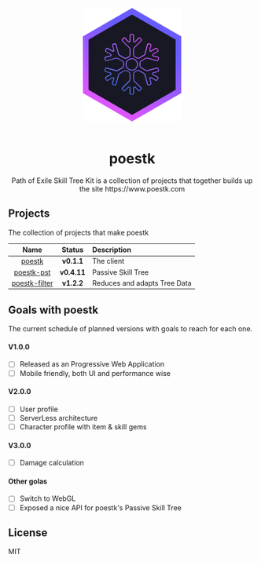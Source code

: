 <div align="center">
  <a href="https://www.poestk.com">
    <img width="200" heigth="200" src="https://github.com/EmilNordling/poestk/blob/master/client/public/icons/logo.svg">
  </a>
  <br>
  <br>
  
  <h1>poestk</h1>
  <p>
  Path of Exile Skill Tree Kit is a collection of projects that together builds up the site https://www.poestk.com
  <p>
</div>

## Projects
The collection of projects that make poestk

|Name|Status|Description|
|:--:|:----:|:----------|
|<a href="https://github.com/EmilNordling/poestk/tree/master/client">poestk|**v0.1.1**|The client
|<a href="https://github.com/EmilNordling/poestk/tree/master/pst">poestk-pst|**v0.4.11**|Passive Skill Tree
|<a href="https://github.com/EmilNordling/poestk/tree/master/filter">poestk-filter|**v1.2.2**|Reduces and adapts Tree Data

## Goals with poestk
The current schedule of planned versions with goals to reach for each one.

#### V1.0.0
- [ ] Released as an Progressive Web Application
- [ ] Mobile friendly, both UI and performance wise

#### V2.0.0
- [ ] User profile
- [ ] ServerLess architecture
- [ ] Character profile with item & skill gems

#### V3.0.0
- [ ] Damage calculation

#### Other golas
- [ ] Switch to WebGL
- [ ] Exposed a nice API for poestk's Passive Skill Tree

## License
MIT
